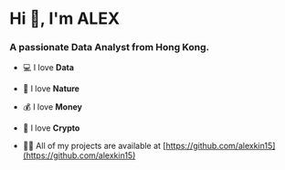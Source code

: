 <h1 >Hi 👋, I'm ALEX</h1>
<h3 >A passionate Data Analyst from Hong Kong.</h3>

- :computer: I love **Data**

- 🌱 I love **Nature**

- :moneybag: I love **Money**
  
- :key: I love **Crypto**

- 👨‍💻 All of my projects are available at [https://github.com/alexkin15](https://github.com/alexkin15)

<p align="left">
</p>


